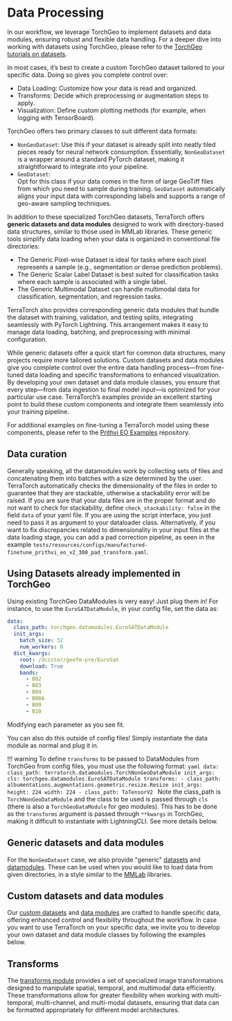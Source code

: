 # Data Processing

In our workflow, we leverage TorchGeo to implement datasets and data modules, ensuring robust and flexible data handling. For a deeper dive into working with datasets using TorchGeo, please refer to the [TorchGeo tutorials on datasets](https://torchgeo.readthedocs.io/en/stable/tutorials/custom_raster_dataset.html).

In most cases, it’s best to create a custom TorchGeo dataset tailored to your specific data. Doing so gives you complete control over:
- Data Loading: Customize how your data is read and organized.
- Transforms: Decide which preprocessing or augmentation steps to apply.
- Visualization: Define custom plotting methods (for example, when logging with TensorBoard).

TorchGeo offers two primary classes to suit different data formats:
- `NonGeoDataset`:
  Use this if your dataset is already split into neatly tiled pieces ready for neural network consumption. Essentially, `NonGeoDataset` is a wrapper around a standard PyTorch dataset, making it straightforward to integrate into your pipeline.
- `GeoDataset`:  
  Opt for this class if your data comes in the form of large GeoTiff files from which you need to sample during training. `GeoDataset` automatically aligns your input data with corresponding labels and supports a range of geo-aware sampling techniques.


In addition to these specialized TorchGeo datasets, TerraTorch offers **generic datasets and data modules** designed to work with directory-based data structures, similar to those used in MMLab libraries. These generic tools simplify data loading when your data is organized in conventional file directories:
- The Generic Pixel-wise Dataset is ideal for tasks where each pixel represents a sample (e.g., segmentation or dense prediction problems).
- The Generic Scalar Label Dataset is best suited for classification tasks where each sample is associated with a single label.
- The Generic Multimodal Dataset can handle multimodal data for classification, segmentation, and regression tasks.

TerraTorch also provides corresponding generic data modules that bundle the dataset with training, validation, and testing splits, integrating seamlessly with PyTorch Lightning. This arrangement makes it easy to manage data loading, batching, and preprocessing with minimal configuration.

While generic datasets offer a quick start for common data structures, many projects require more tailored solutions. Custom datasets and data modules give you complete control over the entire data handling process—from fine-tuned data loading and specific transformations to enhanced visualization. By developing your own dataset and data module classes, you ensure that every step—from data ingestion to final model input—is optimized for your particular use case. TerraTorch’s examples provide an excellent starting point to build these custom components and integrate them seamlessly into your training pipeline.

For additional examples on fine-tuning a TerraTorch model using these components, please refer to the [Prithvi EO Examples](https://github.com/NASA-IMPACT/Prithvi-EO-2.0) repository.

## Data curation

Generally speaking, all the datamodules work by collecting sets of files and concatenating them into batches
with a size determined by the user. TerraTorch automatically checks the dimensionality of the files in order
to guarantee that they are stackable, otherwise a stackability error will be raised. If you are sure that your
data files are in the proper format and do not want to
check for stackability, define `check_stackability: false` in the field `data` of your yaml file. If you are using
the script interface, you just need to pass it as argument to your dataloader class. Alternatively, if you
want to fix discrepancies related to dimensionality in your input files at the data loading stage, you can add a
pad correction pipeline, as seen in the example `tests/resources/configs/manufactured-finetune_prithvi_eo_v2_300_pad_transform.yaml`. 

## Using Datasets already implemented in TorchGeo

Using existing TorchGeo DataModules is very easy! Just plug them in!
For instance, to use the `EuroSATDataModule`, in your config file, set the data as:
```yaml
data:
  class_path: torchgeo.datamodules.EuroSATDataModule
  init_args:
    batch_size: 32
    num_workers: 8
  dict_kwargs:
    root: /dccstor/geofm-pre/EuroSat
    download: True
    bands:
      - B02
      - B03
      - B04
      - B08A
      - B09
      - B10
```
Modifying each parameter as you see fit.

You can also do this outside of config files! Simply instantiate the data module as normal and plug it in.

!!! warning
    To define `transforms` to be passed to DataModules from TorchGeo from config files, you must use the following format:
    ```yaml
    data:
    class_path: terratorch.datamodules.TorchNonGeoDataModule
    init_args:
      cls: torchgeo.datamodules.EuroSATDataModule
      transforms:
        - class_path: albumentations.augmentations.geometric.resize.Resize
          init_args:
            height: 224
            width: 224
        - class_path: ToTensorV2
    ```
    Note the class_path is `TorchNonGeoDataModule` and the class to be used is passed through `cls` (there is also a `TorchGeoDataModule` for geo modules).
    This has to be done as the `transforms` argument is passed through `**kwargs` in TorchGeo, making it difficult to instantiate with LightningCLI.
    See more details below.


## Generic datasets and data modules

For the `NonGeoDataset` case, we also provide "generic" [datasets](../package/generic_datasets.md) and
[datamodules](../datasets/generic_datamodules.md).
These can be used when you would like to load data from given directories, in a style similar to the [MMLab](https://github.com/open-mmlab) libraries.

## Custom datasets and data modules
Our [custom datasets](../package/datasets.md) and [data modules](../package/datamodules.md) are crafted to handle specific data, offering enhanced control and flexibility throughout the workflow. 
In case you want to use TerraTorch on your specific data, we invite you to develop your own dataset and data module classes by following the examples below. 

## Transforms
The [transforms module](../package/transforms.md) provides a set of specialized image transformations designed to manipulate spatial, temporal, and multimodal data efficiently. 
These transformations allow for greater flexibility when working with multi-temporal, multi-channel, and multi-modal datasets, ensuring that data can be formatted appropriately for different model architectures.



